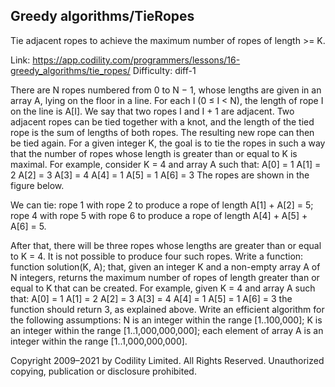 Greedy algorithms/TieRopes
------------------------
Tie adjacent ropes to achieve the maximum number of ropes of length >= K.

Link: https://app.codility.com/programmers/lessons/16-greedy_algorithms/tie_ropes/
Difficulty: diff-1

There are N ropes numbered from 0 to N − 1, whose lengths are given in an array A, lying on the floor in a line. For each I (0 ≤ I < N), the length of rope I on the line is A[I].
We say that two ropes I and I + 1 are adjacent. Two adjacent ropes can be tied together with a knot, and the length of the tied rope is the sum of lengths of both ropes. The resulting new rope can then be tied again.
For a given integer K, the goal is to tie the ropes in such a way that the number of ropes whose length is greater than or equal to K is maximal.
For example, consider K = 4 and array A such that:
    A[0] = 1
    A[1] = 2
    A[2] = 3
    A[3] = 4
    A[4] = 1
    A[5] = 1
    A[6] = 3
The ropes are shown in the figure below.

We can tie:
rope 1 with rope 2 to produce a rope of length A[1] + A[2] = 5;
rope 4 with rope 5 with rope 6 to produce a rope of length A[4] + A[5] + A[6] = 5.

After that, there will be three ropes whose lengths are greater than or equal to K = 4. It is not possible to produce four such ropes.
Write a function:
function solution(K, A);
that, given an integer K and a non-empty array A of N integers, returns the maximum number of ropes of length greater than or equal to K that can be created.
For example, given K = 4 and array A such that:
    A[0] = 1
    A[1] = 2
    A[2] = 3
    A[3] = 4
    A[4] = 1
    A[5] = 1
    A[6] = 3
the function should return 3, as explained above.
Write an efficient algorithm for the following assumptions:
N is an integer within the range [1..100,000];
K is an integer within the range [1..1,000,000,000];
each element of array A is an integer within the range [1..1,000,000,000].



Copyright 2009–2021 by Codility Limited. All Rights Reserved. Unauthorized copying, publication or disclosure prohibited.